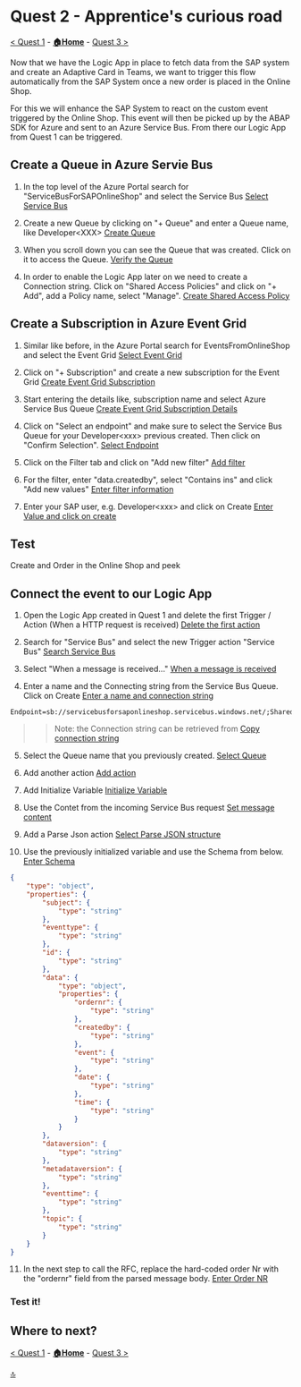 # Quest 2 - Apprentice's curious road

[< Quest 1](quest1.md) - **[🏠Home](../README.md)** - [ Quest 3 >](quest3.md)

Now that we have the Logic App in place to fetch data from the SAP system and create an Adaptive Card in Teams, we want to trigger this flow automatically from the SAP System once a new order is placed in the Online Shop.

For this we will enhance the SAP System to react on the custom event triggered by the Online Shop. This event will then be picked up by the ABAP SDK for Azure and sent to an Azure Service Bus. From there our Logic App from Quest 1 can be triggered.


## Create a Queue in Azure Servie Bus
1) In the top level of the Azure Portal search for "ServiceBusForSAPOnlineShop" and select the Service Bus
[Select Service Bus](../img/student/Quest2/SelectServiceBus.jpg)

2) Create a new Queue by clicking on "+ Queue" and enter a Queue name, like Developer\<XXX>
[Create Queue](../img/student/Quest2/CreateQueue.jpg)

3) When you scroll down you can see the Queue that was created. Click on it to access the Queue. 
[Verify the Queue](../img/student/Quest2/ScrollDownAndSelect.jpg)

4) In order to enable the Logic App later on we need to create a Connection string. Click on "Shared Access Policies" and click on "+ Add", add a Policy name, select "Manage".
[Create Shared Access Policy](../img/student/Quest2/CreatedSharedAccessPolicies.jpg)


## Create a Subscription in Azure Event Grid
1) Similar like before, in the Azure Portal search for EventsFromOnlineShop and select the Event Grid
[Select Event Grid](../img/student/Quest2/SelectEventGrid.jpg)

2) Click on "+ Subscription" and create a new subscription for the Event Grid
[Create Event Grid Subscription](../img/student/Quest2/CreateEventSubscription.jpg)

3) Start entering the details like, subscription name and select Azure Service Bus Queue
[Create Event Grid Subscription Details](../img/student/Quest2/EnterSubscriptionDetails.jpg)

4) Click on "Select an endpoint" and make sure to select the Service Bus Queue for your Developer\<xxx> previous created. Then click on "Confirm Selection". 
[Select Endpoint](../img/student/Quest2/SelectEndpoint.jpg)

5) Click on the Filter tab and click on "Add new filter"
[Add filter](../img/student/Quest2/AddFilter.jpg)

6) For the filter, enter "data.createdby", select "Contains ins" and click "Add new values"
[Enter filter information](../img/student/Quest2/EnterFilters.jpg)

7) Enter your SAP user, e.g. Developer\<xxx> and click on Create
[Enter Value and click on create](../img/student/Quest2/ValueAndCreate.jpg)


## Test
Create and Order in the Online Shop and peek 

## Connect the event to our Logic App
1) Open the Logic App created in Quest 1 and delete the first Trigger / Action (When a HTTP request is received)
[Delete the first action](../img/student/Quest2/LogicAppDesigner.jpg)

2) Search for "Service Bus" and select the new Trigger action "Service Bus"
[Search Service Bus](../img/student/Quest2/SearchServiceBus.jpg)

3) Select "When a message is received..."
[When a message is received](../img/student/Quest2/WhenAMessgeIsReceived.jpg)

4) Enter a name and the Connecting string from the Service Bus Queue. Click on Create
[Enter a name and connection string](../img/student/Quest2/EnterNameAndConnectionString.jpg)

```http
Endpoint=sb://servicebusforsaponlineshop.servicebus.windows.net/;SharedAccessKeyName=RootManageSharedAccessKey;SharedAccessKey=cIcJZtV87fyvpldm78OVcABI8LSw7QxRI+ASbCrll/w=
```
>>Note: the Connection string can be retrieved from 
[Copy connection string](../img/student/Quest2/CopyConnectionString.jpg)

5) Select the Queue name that you previously created. 
[Select Queue](../img/student/Quest2/SelectQueueName.jpg)

6) Add another action 
[Add action](../img/student/Quest2/AddAnotherAction.jpg)

7) Add Initialize Variable
[Initialize Variable](../img/student/Quest2/InitalizeVariable.jpg)

8) Use the Contet from the incoming Service Bus request
[Set message content](../img/student/Quest2/SetMessageContent.jpg)

9) Add a Parse Json action 
[Select Parse JSON structure](../img/student/Quest2/ParseJson.jpg)

10) Use the previously initialized variable and use the Schema from below. 
[Enter Schema](../img/student/Quest2/EnterSchema.jpg)

```json
{
    "type": "object",
    "properties": {
        "subject": {
            "type": "string"
        },
        "eventtype": {
            "type": "string"
        },
        "id": {
            "type": "string"
        },
        "data": {
            "type": "object",
            "properties": {
                "ordernr": {
                    "type": "string"
                },
                "createdby": {
                    "type": "string"
                },
                "event": {
                    "type": "string"
                },
                "date": {
                    "type": "string"
                },
                "time": {
                    "type": "string"
                }
            }
        },
        "dataversion": {
            "type": "string"
        },
        "metadataversion": {
            "type": "string"
        },
        "eventtime": {
            "type": "string"
        },
        "topic": {
            "type": "string"
        }
    }
}
```

11) In the next step to call the RFC, replace the hard-coded order Nr with the "ordernr" field from the parsed message body. 
[Enter Order NR](../img/student/Quest2/EnterOrderNr.jpg)

### Test it!


## Where to next?

[< Quest 1](quest1.md) - **[🏠Home](../README.md)** - [ Quest 3 >](quest3.md)

[🔝](#)

